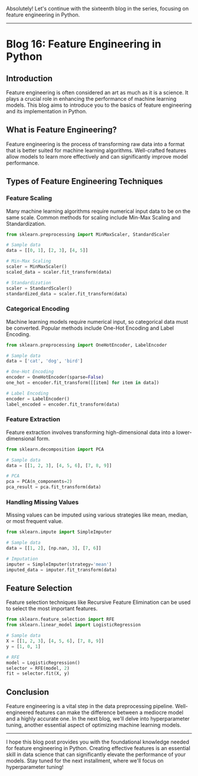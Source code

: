 Absolutely! Let's continue with the sixteenth blog in the series, focusing on feature engineering in Python.

---

# Blog 16: Feature Engineering in Python

## Introduction

Feature engineering is often considered an art as much as it is a science. It plays a crucial role in enhancing the performance of machine learning models. This blog aims to introduce you to the basics of feature engineering and its implementation in Python.

## What is Feature Engineering?

Feature engineering is the process of transforming raw data into a format that is better suited for machine learning algorithms. Well-crafted features allow models to learn more effectively and can significantly improve model performance.

## Types of Feature Engineering Techniques

### Feature Scaling

Many machine learning algorithms require numerical input data to be on the same scale. Common methods for scaling include Min-Max Scaling and Standardization.

```python
from sklearn.preprocessing import MinMaxScaler, StandardScaler

# Sample data
data = [[0, 1], [2, 3], [4, 5]]

# Min-Max Scaling
scaler = MinMaxScaler()
scaled_data = scaler.fit_transform(data)

# Standardization
scaler = StandardScaler()
standardized_data = scaler.fit_transform(data)
```

### Categorical Encoding

Machine learning models require numerical input, so categorical data must be converted. Popular methods include One-Hot Encoding and Label Encoding.

```python
from sklearn.preprocessing import OneHotEncoder, LabelEncoder

# Sample data
data = ['cat', 'dog', 'bird']

# One-Hot Encoding
encoder = OneHotEncoder(sparse=False)
one_hot = encoder.fit_transform([[item] for item in data])

# Label Encoding
encoder = LabelEncoder()
label_encoded = encoder.fit_transform(data)
```

### Feature Extraction

Feature extraction involves transforming high-dimensional data into a lower-dimensional form.

```python
from sklearn.decomposition import PCA

# Sample data
data = [[1, 2, 3], [4, 5, 6], [7, 8, 9]]

# PCA
pca = PCA(n_components=2)
pca_result = pca.fit_transform(data)
```

### Handling Missing Values

Missing values can be imputed using various strategies like mean, median, or most frequent value.

```python
from sklearn.impute import SimpleImputer

# Sample data
data = [[1, 2], [np.nan, 3], [7, 6]]

# Imputation
imputer = SimpleImputer(strategy='mean')
imputed_data = imputer.fit_transform(data)
```

## Feature Selection

Feature selection techniques like Recursive Feature Elimination can be used to select the most important features.

```python
from sklearn.feature_selection import RFE
from sklearn.linear_model import LogisticRegression

# Sample data
X = [[1, 2, 3], [4, 5, 6], [7, 8, 9]]
y = [1, 0, 1]

# RFE
model = LogisticRegression()
selector = RFE(model, 2)
fit = selector.fit(X, y)
```

## Conclusion

Feature engineering is a vital step in the data preprocessing pipeline. Well-engineered features can make the difference between a mediocre model and a highly accurate one. In the next blog, we'll delve into hyperparameter tuning, another essential aspect of optimizing machine learning models.

---

I hope this blog post provides you with the foundational knowledge needed for feature engineering in Python. Creating effective features is an essential skill in data science that can significantly elevate the performance of your models. Stay tuned for the next installment, where we'll focus on hyperparameter tuning!
